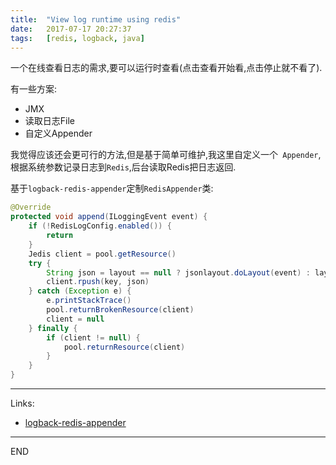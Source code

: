 ```yaml
---
title:  "View log runtime using redis"
date:   2017-07-17 20:27:37
tags:   [redis, logback, java]
---
```

一个在线查看日志的需求,要可以运行时查看(点击查看开始看,点击停止就不看了).

有一些方案:
- JMX
- 读取日志File
- 自定义Appender

我觉得应该还会更可行的方法,但是基于简单可维护,我这里自定义一个` Appender`,
根据系统参数记录日志到`Redis`,后台读取Redis把日志返回.

基于`logback-redis-appender`定制`RedisAppender`类:

```java
@Override
protected void append(ILoggingEvent event) {
    if (!RedisLogConfig.enabled()) {
        return
    }
    Jedis client = pool.getResource()
    try {
        String json = layout == null ? jsonlayout.doLayout(event) : layout.doLayout(event)
        client.rpush(key, json)
    } catch (Exception e) {
        e.printStackTrace()
        pool.returnBrokenResource(client)
        client = null
    } finally {
        if (client != null) {
            pool.returnResource(client)
        }
    }
}
```


---
Links:
- [logback-redis-appender](https://github.com/kmtong/logback-redis-appender)

---
END
